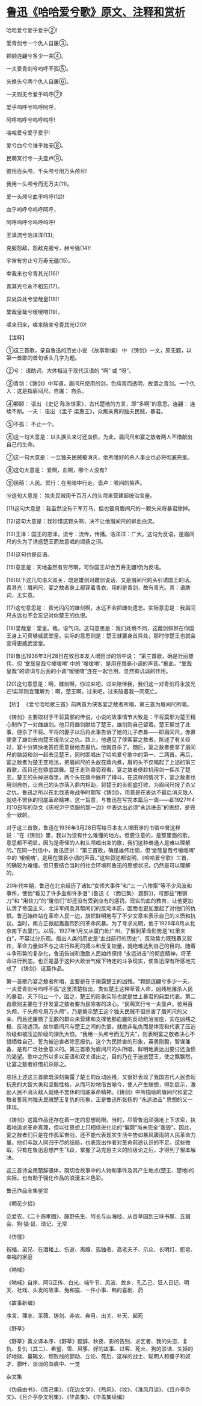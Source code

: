 # [鲁迅《哈哈爱兮歌》原文、注释和赏析](https://www.vrrw.net/wx/9383.html)

哈哈爱兮爱乎爱乎②!

爱青剑兮一个仇人自屠③。

颗颐连翩兮多少一夫④。

一夫爱青剑兮呜呼不孤⑤。

头换头兮两个仇人自屠⑥。

一夫则无兮爱乎呜呼⑦!

爱乎呜呼兮呜呼阿呼，

阿呼呜呼兮呜呼呜呼!

哈哈爱兮爱乎爱乎!

爱兮血兮兮谁乎独无⑧。

民萌冥行兮一夫壶卢⑨。

彼用百头颅，千头颅兮用万头颅⑩!

我用一头颅兮而无万夫(11)。

爱一头颅兮血乎呜呼(12)!

血乎呜呼兮呜呼阿呼，

阿呼呜呼兮呜呼呜呼!

王泽流兮浩洋洋(13);

克服怨敌，怨敌克服兮，赫兮强(14)!

宇宙有穷止兮万寿无疆(15)。

幸我来也兮青其光(16)!

青其光兮永不相忘(17)。

异处异处兮堂哉皇(18)!

堂哉皇哉兮嗳嗳唷(19)，

嗟来归来，嗟来陪来兮青其光(20)!

【注释】

①这三首歌，录自鲁迅的历史小说 《故事新编》 中 《铸剑》一文，原无题，以第一首歌的首句话头几字为题。

②兮： 语助词，大体相当于现代汉语的 “啊” 或 “呀”。

③青剑：《铸剑》中写道，眉间尺使用的剑，色纯青而透明，故谓之青剑。一个仇人：这是指眉间尺。自屠： 自杀。

④颗颐： 语出 《史记·陈涉世家》，古代楚地的方言，即“多啊”的意思。连翩： 连续不断。一夫： 语出 《孟子·梁惠王》，众叛亲离的独夫民贼，暴君。

⑤不孤： 不止一个。

⑥这一句大意是：以头换头来讨还血债，为此，眉间尺和宴之敖者两人不惜献出自己的生命。

⑦这一句大意是：一旦独夫民贼被消灭，他所嗜好的杀人事业也必将彻底完蛋。

⑧这句大意是： 爱啊，血啊，哪个人没有?

⑨民萌：人民。冥行：在黑暗中行走。壶卢：喉间的笑声。

⑩这句大意是： 独夫民贼用千百万人的头颅来营建起统治宝座。

(11)这句大意是：我虽然没有千军万马，但也要用眉间尺的一颗头来将暴君除掉。

(12)这句大意是：我珍惜这颗头啊，决不让他眉间尺的鲜血白流。

(13)王泽：国王的恩泽。流兮：流传，传播。浩洋洋：广大。这句为反语，是眉间尺的头为了诱惑楚王而故意唱的颂扬之词。

(14)这句也是反语。

(15)意思是：天地虽然有穷尽啊，可你国王却会万寿无疆!仍为反语。

(16)以下这几句语义双关，既是雄剑对雌剑说话，又是眉间尺的头引诱国王的话。青其光：眉间尺、宴之敖者身上都穿着青衣，用的是青剑，故有青光。其：语助词，无实意。

(17)这句意思是： 青光闪闪的雄剑啊，水远不会把雌剑遗忘。实际意思是：我眉间尺永远也不会忘记对你楚王的仇恨。

(18)堂哉皇：堂皇。哉，语气词。这句意思是：我们处境不同，这雌剑佩带在你国王身上可真够威武堂皇。实际的意思则是：楚王就要身首异处，那时你楚王也就会变得更威武堂皇。

(19)鲁迅1936年3月28日在致日本友人增田涉的信中说： “第三首歌，确是壮丽雄伟，但 ‘堂哉皇哉兮嗳嗳唷’ 中的 ‘嗳嗳唷’，是用在猥亵小调的声音。”据此，“堂哉皇哉”的颂词与后面的小调“嗳嗳唷”连在一起合用，显然有讥讽的作用。

(20)这句意思是：啊，雌剑啊，你过来吧，过来陪伴我，我们这一对青剑将永放光芒!实际则宜理解为：啊，楚王啊，过来吧，过来陪着我一同死亡。



【析】 《爱兮哈哈歌三首》前两首为侠客宴之敖者所唱，第三首为眉间尺所唱。

《铸剑》主要取材于干将莫邪的传说。小说的故事情节大致是：干将莫邪为楚王精心制作了一对雌雄剑。他只将雌剑献给了楚王，雄剑则自己留着。楚王察觉了此事，便杀了干将。干将的妻子以后将此事告诉了她的儿子赤鼻——即眉间尺，赤鼻便拿了雄剑去向楚王报杀父之仇。路上，他遇见了侠客宴之敖者，陈述了有关经过，宴十分爽快地答应愿意替他去报仇。他就自杀了。随后，宴之敖者便拿了眉间尺的脑袋和剑一起去见楚王，同时即唱出了哈哈爱兮歌中的第一、二两首。再后，宴之敖者为楚王变戏法，把眉间尺的头放在鼎内煮，眉的头不仅唱起了上述的第三首歌，而且还在鼎底跳舞。楚王走到鼎旁观看，宴之敖者便趁机用剑一挥杀了楚王。楚王的头掉进鼎里，两个头在鼎中展开了搏斗。在这样的情况下，宴之敖者也用剑自刎，让自己的头亦落入鼎内相助，将楚王的头彻底打败，为眉间尺报了杀父之仇。鲁迅之所以在北伐革命战争时期写《铸剑》，用意是在表达不最后消灭敌人就绝不罢休的彻底革命精神。这一旨意，与鲁迅在写完本篇后一周——即1927年4月10日写的杂文《庆祝沪宁克服的那一边》中表达出必须“永远进击”的思想，是完全一致的。

对于这三首歌，鲁迅在1936年3月28日写给日本友人增田涉的书信中曾这样说：“在《铸剑》里，我以为没有什么难懂的地方。但要注意的，是那里面的歌，意思都不明显，因为是奇怪的人和头颅唱出来的歌，我们这种普通人是难以理解的。”在同一封信中，鲁迅还讲：“第三首歌，确是雄伟壮丽，但‘堂哉皇哉兮嗳嗳唷’ 中的 ‘嗳嗳唷’，是用在猥亵小调的声音。”这些叙述都说明，《哈哈爱兮歌》三首，的确较为难懂。但只要结合当时的社会环境和鲁迅的思想状况，仍然是可以理解的。

20年代中期，鲁迅在北京经历了诸如“女师大事件”和“三·一八惨案”等不少风波和事件，使他“看见了许多血和许多泪” (鲁迅《 〈而已集〉 题辞》)，可那些“用钢刀”和 “用软刀”的“屠伯们”却还没有受到应有的惩罚。现实的血的教育，让他更加认清了帝国主义、北洋军阀及其帮闲们的反动本质，因而也更加激起了对他们的仇恨。鲁迅始终站在革命人民一边，旗帜鲜明地写了不少文章来表示自己的义愤和抗议。当时，南方正掀起轰轰烈烈的革命风暴。为了寻求光明，他于1926年8月从北京南下去厦门。以后，1927年1月又从厦门赴广州，了解到革命形势是“红里夹白”，不容过分乐观。指出人类的历史是“血战前行的历史”，反动势力既残暴又狡诈，革命力量如不与之进行殊死的搏斗和反复较量，就绝难达到自己的目的。随着斗争形势的复杂化，鲁迅告诫和激励人民始终保持 “永远进击”的彻底精神，将革命进行到底。也正是基于这种大政治气候下特定的斗争现实，使鲁迅深有所感地完成了 《铸剑》 这篇作品。

第一首歌乃宴之敖者所唱，主要是在于揭露楚王的凶残。“颗颐连翩兮多少一夫。一夫爱青剑兮呜呼不孤”这里清楚指出，类似楚王这种草菅人命，凶残地屠杀人民的暴君，天下何止一个。因之，楚王的形象实际也就是世上暴君的典型代表。第二首歌则主要在于抒发宴之敖者要为民除害的决心。“民萌冥行兮一夫壶卢。彼用百头颅，千头颅兮用万头颅”，乃是揭示楚王这个独夫民贼不但杀害了眉间尺的父亲，而且还屠戮了无数的群众来营建和支撑他那血腥的反动统治宝座，实在凶残之极、反动透顶。故尔眉间尺与楚王之间的仇恨，就绝非私仇而是体现和代表了压迫阶级和被压迫阶级的深仇大恨。“我用一头颅兮而无万夫”，则表明宴之敖者决心不惜牺牲自己，誓为被迫害者除恶报仇。这个为民除害的形象，英勇刚毅，智谋兼备，是有广泛社会意义的。第三首歌为眉间尺的头所唱，鲜明地表达出要讨还血债的渴望。歌中之所以多以反语和双关语出之，目的乃在于迷惑楚王，使之飘飘然，让宴之敖者好借机杀除之。

总括上述这三首歌既深刻揭露了楚王的反动凶残，又很好表现了我国古代人民奋起抗恶的大智大勇和坚毅性格，从而巧妙地借古喻今，使人产生联想，得到启示，激励人民不消灭敌人就绝不罢休的彻底革命精神。《铸剑》中所描绘的眉间尺和宴之敖者誓死向独夫民贼楚王复仇的形象，正是鲁迅所张扬的 “永远进击” 思想的又一体现。

《铸剑》这篇作品还存在着一定的思想局限。当时，尽管鲁迅顽强地上下求索，执着地追求革命真理，但以往思想上只相信进化论的“偏颇”尚未完全“轰毁”。因此，宴之敖者们只是在作孤军奋战，还不能代表现实生活中势如暴风骤雨的人民革命力量。他们与敌人同归于尽的结局，也表现出作者对革命前途认识的不足。这些微瑕，只有在鲁迅思想产生飞跃，掌握了马克思主义的阶级论之后，才得到了根本解决。

这三首诗全用楚辞骚体，既切合故事中的人物和事件及其产生地点(楚王、楚地)的实际，也有助于强化作品的浪漫主义色彩。

鲁迅作品全集鉴赏

《朝花夕拾》

范爱农、《二十四孝图》、藤野先生、阿长与山海经、从百草园到三味书屋、五猖会、狗·猫·鼠、琐记、无常

《仿徨》

祝福、弟兄、在酒楼上、伤逝、离婚、孤独者、高老夫子、示众、长明灯、肥皂、幸福的家庭

《呐喊》

《呐喊》自序、阿Q正传、白光、端午节、风波、故乡、孔乙己、狂人日记、明天、社戏、头发的故事、兔和猫、一件小事、鸭的喜剧、药

《故事新编》

序言、理水、采薇、铸剑、非攻、奔月、出关、补天、起死

《野草》

《野草》英文译本序、《野草》题辞、秋夜、影的告别、求乞者、我的失恋、复仇、复仇〔其二〕、希望、雪、风筝、好的故事、过客、死火、狗的驳诘、失掉的好地狱、墓碣文、颓败线的颤动、立论、死后、这样的战士、聪明人和傻子和奴才、腊叶、淡淡的血痕中、一觉

杂文集

《伪自由书》、《而己集》、《花边文学》、《热风》、《坟》、《准风月谈》、《且介亭杂文》、《且介亭杂文附集》、《华盖集》、《华盖集续编》

